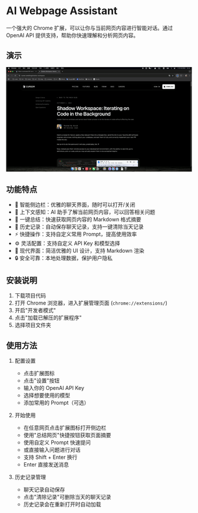 # AI Webpage Assistant

一个强大的 Chrome 扩展，可以让你与当前网页内容进行智能对话。通过 OpenAI API 提供支持，帮助你快速理解和分析网页内容。

## 演示
![演示](./docs/demo.gif)

## 功能特点

- 🎯 智能侧边栏：优雅的聊天界面，随时可以打开/关闭
- 💬 上下文感知：AI 助手了解当前网页内容，可以回答相关问题
- 📝 一键总结：快速获取网页内容的 Markdown 格式摘要
- 💾 历史记录：自动保存聊天记录，支持一键清除当天记录
- ⚡️ 快捷操作：支持自定义常用 Prompt，提高使用效率
- ⚙️ 灵活配置：支持自定义 API Key 和模型选择
- 🎨 现代界面：简洁优雅的 UI 设计，支持 Markdown 渲染
- 🔒 安全可靠：本地处理数据，保护用户隐私

## 安装说明

1. 下载项目代码
2. 打开 Chrome 浏览器，进入扩展管理页面 (`chrome://extensions/`)
3. 开启"开发者模式"
4. 点击"加载已解压的扩展程序"
5. 选择项目文件夹

## 使用方法

1. 配置设置
   - 点击扩展图标
   - 点击"设置"按钮
   - 输入你的 OpenAI API Key
   - 选择想要使用的模型
   - 添加常用的 Prompt（可选）

2. 开始使用
   - 在任意网页点击扩展图标打开侧边栏
   - 使用"总结网页"快捷按钮获取页面摘要
   - 使用自定义 Prompt 快速提问
   - 或直接输入问题进行对话
   - 支持 Shift + Enter 换行
   - Enter 直接发送消息

3. 历史记录管理
   - 聊天记录自动保存
   - 点击"清除记录"可删除当天的聊天记录
   - 历史记录会在重新打开时自动加载
